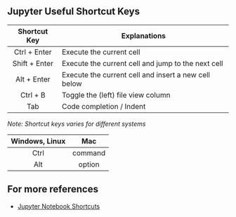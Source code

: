 ## Jupyter Useful Shortcut Keys

| Shortcut Key | Explanations |
| :---------------------:  | ---------------------  |
| Ctrl + Enter | Execute the current cell |
| Shift + Enter | Execute the current cell and jump to the next cell |
| Alt + Enter | Execute the current cell and insert a new cell below |
| Ctrl + B | Toggle the (left) file view column  |
| Tab | Code completion / Indent  |

_Note:
Shortcut keys varies for different systems_

| Windows, Linux | Mac |
| :---------------------:  | :---------------------:  |
| Ctrl | command |
| Alt | option |


## For more references
- [Jupyter Notebook Shortcuts](https://towardsdatascience.com/jypyter-notebook-shortcuts-bf0101a98330)

